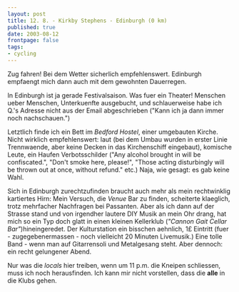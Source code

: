 ```yaml
---
layout: post
title: 12. 8. - Kirkby Stephens - Edinburgh (0 km)
published: true
date: 2003-08-12
frontpage: false 
tags:
- cycling
---
```

Zug fahren! Bei dem Wetter sicherlich empfehlenswert. Edinburgh empfaengt mich dann auch mit dem gewohnten Dauerregen.

In Edinburgh ist ja gerade Festivalsaison. Was fuer ein Theater! Menschen ueber Menschen, Unterkuenfte ausgebucht, und schlauerweise habe ich Q.'s Adresse nicht aus der Email abgeschrieben ("Kann ich ja dann immer noch nachschauen.") 

Letztlich finde ich ein Bett im <i>Bedford Hostel</i>, einer umgebauten Kirche. Nicht wirklich empfehlenswert: laut (bei dem Umbau wurden in erster Linie Trennwaende, aber keine Decken in das Kirchenschiff eingebaut), komische Leute, ein Haufen Verbotsschilder ("Any alcohol brought in will be confiscated.", "Don't smoke here, please!", "Those acting disturbingly will be thrown out at once, without refund."  etc.) Naja, wie gesagt: es gab keine Wahl.

Sich in Edinburgh zurechtzufinden braucht auch mehr als mein rechtwinklig kartiertes Hirn: Mein Versuch, die <i>Venue</i> Bar zu finden, scheiterte klaeglich, trotz mehrfacher Nachfragen bei Passanten. Aber als ich dann auf der Strasse stand und von irgendher lautere DIY Musik an mein Ohr drang, hat mich so ein Typ doch glatt in einen kleinen Kellerklub (<i>"Cannon Gait Cellar Bar"</i>)hineingeredet. Der Kulturstation ein bisschen aehnlich, 1&pound; Eintritt (fuer - zugegebenermassen - noch vielleicht 20 Minuten Livemusik.) Eine tolle Band - wenn man auf Gitarrensoli und Metalgesang steht. Aber dennoch: ein recht gelungener Abend.

Nur was die <i>locals</i> hier treiben, wenn um 11 p.m. die Kneipen schliessen, muss ich noch herausfinden. Ich kann mir nicht vorstellen, dass die <strong>alle</strong> in die Klubs gehen.
